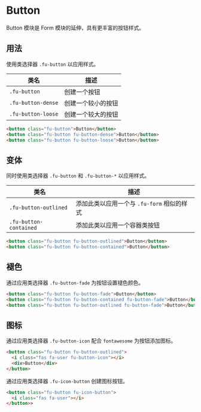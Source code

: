 # Button

Button 模块是 Form 模块的延伸，具有更丰富的按钮样式。

## 用法

使用类选择器 `.fu-button` 以应用样式。

| 类名               | 描述               |
|--------------------|--------------------|
| `.fu-button`       | 创建一个按钮       |
| `.fu-button-dense` | 创建一个较小的按钮 |
| `.fu-button-loose` | 创建一个较大的按钮 |

```html
<button class="fu-button">Button</button>
<button class="fu-button fu-button-dense">Button</button>
<button class="fu-button fu-button-loose">Button</button>
```

## 变体

同时使用类选择器 `.fu-button` 和 `.fu-button-*` 以应用样式。

| 类名                   | 描述                                       |
|------------------------|--------------------------------------------|
| `.fu-button-outlined`  | 添加此类以应用一个与 `.fu-form` 相似的样式 |
| `.fu-button-contained` | 添加此类以应用一个容器类按钮               |

```html
<button class="fu-button fu-button-outlined">Button</button>
<button class="fu-button fu-button-contained">Button</button>
```

## 褪色

通过应用类选择器 `.fu-button-fade` 为按钮设置褪色颜色。

```html
<button class="fu-button fu-button-fade">Button</button>
<button class="fu-button fu-button-contained fu-button-fade">Button</button>
<button class="fu-button fu-button-outlined fu-button-fade">Button</button>
```

## 图标

通过应用类选择器 `.fu-button-icon` 配合 `fontawesome` 为按钮添加图标。

```html
<button class="fu-button fu-button-outlined">
  <i class="fas fa-user fu-button-icon"></i>
  <div>Button</div>
</button>
```

通过应用类选择器 `.fu-icon-button` 创建图标按钮。

```html
<button class="fu-button fu-icon-button">
  <i class="fas fa-user"></i>
</button>>
```